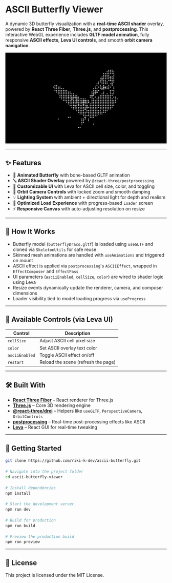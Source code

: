 # ASCII Butterfly Viewer

A dynamic 3D butterfly visualization with a **real-time ASCII shader** overlay, powered by **React Three Fiber**, **Three.js**, and **postprocessing**. This interactive WebGL experience includes **GLTF model animation**, fully responsive **ASCII effects**, **Leva UI controls**, and smooth **orbit camera navigation**.

[![Hero Screenshot](public/heropage.png)](https://ascii-butterfly.vercel.app/)

---

## ✨ Features

* 🦋 **Animated Butterfly** with bone-based GLTF animation
* 🔤 **ASCII Shader Overlay** powered by `@react-three/postprocessing`
* 🎨 **Customizable UI** with Leva for ASCII cell size, color, and toggling
* 🎥 **Orbit Camera Controls** with locked zoom and smooth damping
* 💡 **Lighting System** with ambient + directional light for depth and realism
* 🚀 **Optimized Load Experience** with progress-based `Loader` screen
* ⚡ **Responsive Canvas** with auto-adjusting resolution on resize

---

## 🧠 How It Works

* Butterfly model (`butterflyDraco.gltf`) is loaded using `useGLTF` and cloned via `SkeletonUtils` for safe reuse
* Skinned mesh animations are handled with `useAnimations` and triggered on mount
* ASCII effect is applied via `postprocessing`'s `ASCIIEffect`, wrapped in `EffectComposer` and `EffectPass`
* UI parameters (`asciiEnabled`, `cellSize`, `color`) are wired to shader logic using Leva
* Resize events dynamically update the renderer, camera, and composer dimensions
* Loader visibility tied to model loading progress via `useProgress`

---

## 🔧 Available Controls (via Leva UI)

| Control        | Description                         |
| -------------- | ----------------------------------- |
| `cellSize`     | Adjust ASCII cell pixel size        |
| `color`        | Set ASCII overlay text color        |
| `asciiEnabled` | Toggle ASCII effect on/off          |
| `restart`      | Reload the scene (refresh the page) |

---

## 🛠️ Built With

* [**React Three Fiber**](https://docs.pmnd.rs/react-three-fiber) – React renderer for Three.js
* [**Three.js**](https://threejs.org/) – Core 3D rendering engine
* [**@react-three/drei**](https://github.com/pmndrs/drei) – Helpers like `useGLTF`, `PerspectiveCamera`, `OrbitControls`
* [**postprocessing**](https://github.com/pmndrs/postprocessing) – Real-time post-processing effects like ASCII
* [**Leva**](https://github.com/pmndrs/leva) – React GUI for real-time tweaking

---

## 🚀 Getting Started

```bash
git clone https://github.com/riki-k-dev/ascii-butterfly.git

# Navigate into the project folder
cd ascii-butterfly-viewer

# Install dependencies
npm install

# Start the development server
npm run dev

# Build for production
npm run build

# Preview the production build
npm run preview
```

---

## 📄 License

This project is licensed under the MIT License.

